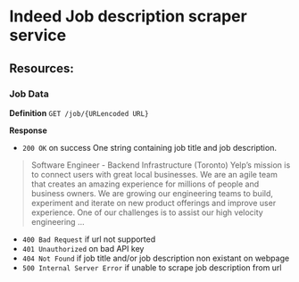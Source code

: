 # Indeed Job description scraper service

## Resources:

### Job Data

**Definition**
`GET /job/{URLencoded URL}`

**Response**
- `200 OK` on success
One string containing job title and job description.

> Software Engineer - Backend Infrastructure (Toronto) Yelp’s mission is to connect users with great local businesses. We are an agile team that creates an amazing experience for millions of people and business owners. We are growing our engineering teams to build, experiment and iterate on new product offerings and improve user experience. One of our challenges is to assist our high velocity engineering ...


- `400 Bad Request` if url not supported
- `401 Unauthorized` on bad API key
- `404 Not Found` if job title and/or job description non existant on webpage
- `500 Internal Server Error` if unable to scrape job description from url
